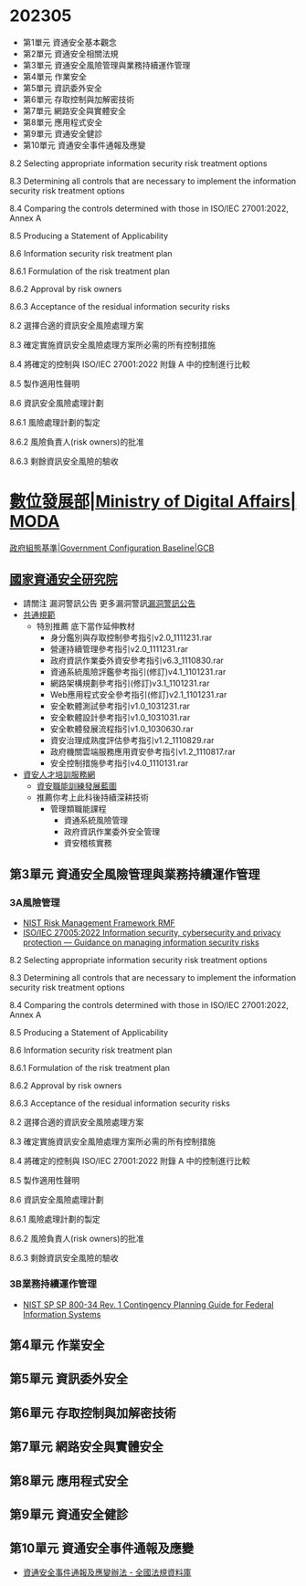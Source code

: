 # 202305
- 第1單元 資通安全基本觀念
- 第2單元 資通安全相關法規
- 第3單元 資通安全風險管理與業務持續運作管理
- 第4單元 作業安全
- 第5單元 資訊委外安全
- 第6單元 存取控制與加解密技術
- 第7單元 網路安全與實體安全
- 第8單元 應用程式安全
- 第9單元 資通安全健診
- 第10單元 資通安全事件通報及應變

8.2 Selecting appropriate information security risk treatment options 

8.3 Determining all controls that are necessary to implement the information security  risk treatment options

8.4 Comparing the controls determined with those in ISO/IEC 27001:2022, Annex A

8.5 Producing a Statement of Applicability

8.6 Information security risk treatment plan

8.6.1 Formulation of the risk treatment plan

8.6.2 Approval by risk owners

8.6.3 Acceptance of the residual information security risks

8.2 選擇合適的資訊安全風險處理方案

8.3 確定實施資訊安全風險處理方案所必需的所有控制措施

8.4 將確定的控制與 ISO/IEC 27001:2022 附錄 A 中的控制進行比較

8.5 製作適用性聲明

8.6 資訊安全風險處理計劃

8.6.1 風險處理計劃的製定

8.6.2 風險負責人(risk owners)的批准

8.6.3 剩餘資訊安全風險的驗收

# [數位發展部|Ministry of Digital Affairs| MODA]()
[政府組態基準|Government Configuration Baseline|GCB](https://www.nics.nat.gov.tw/GCB.htm?lang=zh)

## [國家資通安全研究院](https://www.nics.nat.gov.tw/Default-1.htm?lang=zh)
- 請關注 漏洞警訊公告   更多漏洞警訊[漏洞警訊公告](https://www.nics.nat.gov.tw/Vulnerability-1.htm)
- [共通規範](https://www.nics.nat.gov.tw/CommonSpecification.htm?lang=zh)
  - 特別推薦 底下當作延伸教材
    - 身分鑑別與存取控制參考指引v2.0_1111231.rar
    - 營運持續管理參考指引v2.0_1111231.rar
    - 政府資訊作業委外資安參考指引v6.3_1110830.rar
    - 資通系統風險評鑑參考指引(修訂)v4.1_1101231.rar
    - 網路架構規劃參考指引(修訂)v3.1_1101231.rar
    - Web應用程式安全參考指引(修訂)v2.1_1101231.rar
    - 安全軟體測試參考指引v1.0_1031231.rar
    - 安全軟體設計參考指引v1.0_1031031.rar
    - 安全軟體發展流程指引v1.0_1030630.rar
    - 資安治理成熟度評估參考指引v1.2_1110829.rar
    - 政府機關雲端服務應用資安參考指引v1.2_1110817.rar
    - 安全控制措施參考指引v4.0_1110131.rar
- [資安人才培訓服務網](https://ctts.nics.nat.gov.tw/about/Summary)
  - [資安職能訓練發展藍圖 ](https://ctts.nics.nat.gov.tw/)
  - 推薦你考上此科後持續深耕技術
    - 管理類職能課程
      - 資通系統風險管理
      - 政府資訊作業委外安全管理  
      - 資安稽核實務

## 第3單元 資通安全風險管理與業務持續運作管理
### 3A風險管理
- [NIST Risk Management Framework RMF](https://csrc.nist.gov/Projects/risk-management)
- [ISO/IEC 27005:2022 Information security, cybersecurity and privacy protection — Guidance on managing information security risks]()


8.2 Selecting appropriate information security risk treatment options 

8.3 Determining all controls that are necessary to implement the information security  risk treatment options

8.4 Comparing the controls determined with those in ISO/IEC 27001:2022, Annex A

8.5 Producing a Statement of Applicability

8.6 Information security risk treatment plan

8.6.1 Formulation of the risk treatment plan

8.6.2 Approval by risk owners

8.6.3 Acceptance of the residual information security risks

8.2 選擇合適的資訊安全風險處理方案

8.3 確定實施資訊安全風險處理方案所必需的所有控制措施

8.4 將確定的控制與 ISO/IEC 27001:2022 附錄 A 中的控制進行比較

8.5 製作適用性聲明

8.6 資訊安全風險處理計劃

8.6.1 風險處理計劃的製定

8.6.2 風險負責人(risk owners)的批准

8.6.3 剩餘資訊安全風險的驗收

### 3B業務持續運作管理
- [NIST SP SP 800-34 Rev. 1  Contingency Planning Guide for Federal Information Systems](https://csrc.nist.gov/publications/detail/sp/800-34/rev-1/final)

## 第4單元 作業安全
## 第5單元 資訊委外安全
## 第6單元 存取控制與加解密技術
## 第7單元 網路安全與實體安全
## 第8單元 應用程式安全
## 第9單元 資通安全健診
## 第10單元 資通安全事件通報及應變
- [資通安全事件通報及應變辦法 - 全國法規資料庫](https://law.moj.gov.tw/LawClass/LawAll.aspx?pcode=A0030305)

  
 



  
 

